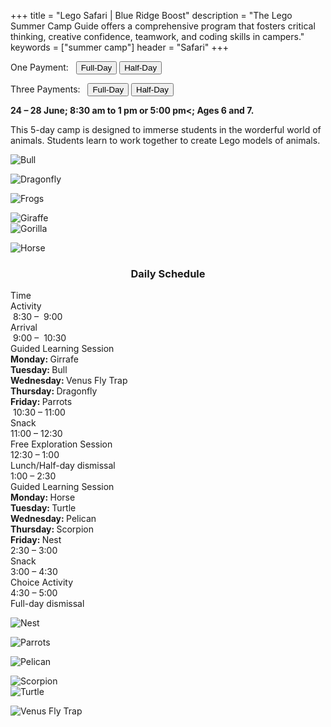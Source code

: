 +++
title = "Lego Safari | Blue Ridge Boost"
description = "The Lego Summer Camp Guide offers a comprehensive program that fosters critical thinking, creative confidence, teamwork, and coding skills in campers."
keywords = ["summer camp"]
header = "Safari"
+++

<p></p>

<div class="container">
    <div class="row pb-1">
        <div class="col-4">
            <p> One Payment: &nbsp;
                <a href="https://summer-24-ages-6-to-7-full-day.cheddarup.com"><button class="button-8s" role="button">Full-Day</button></a>  <a href="https://summer-24-ages-6-and-7-half-day.cheddarup.com"><button class="button-8s" role="button">Half-Day</button></a>
            </p>
            <p> Three Payments: &nbsp;
                <a href="https://summer-24-ages-6-and-7-full-day-3-payments.cheddarup.com"><button class="button-8s" role="button">Full-Day</button></a>  <a href="https://summer-24-ages-6-and-7-half-day-3-payments.cheddarup.com"><button class="button-8s" role="button">Half-Day</button></a> <br>
            </p>
        </div>
        <div class="col-8">
            <p><b>24 &ndash; 28 June; 8:30 am to 1 pm or 5:00 pm<; Ages 6 and 7.</b></p>
            <p>This 5-day camp is designed to immerse students in the worderful world of animals. Students learn to work together to create Lego models of animals.
            </p>
        </div>
    </div>
    <div class="row pb-1">
        <div class="col-3">
            <div class="v-stack p-2">
                <p></p>
                <div><img src="/images/camps/safari/bull.JPG" alt="Bull" class="img-fluid"> </div>
                <p></p>
                <div><img src="/images/camps/safari/dragonfly.JPG" alt="Dragonfly" class="img-fluid"> </div>
                <p></p>
                <div><img src="/images/camps/safari/frogs.JPG" alt="Frogs" class="img-fluid"> </div>
                <p></p>
                <div><img src="/images/camps/safari/giraffe.JPG" alt="Giraffe" class="img-fluid"> </div>
                <div><img src="/images/camps/safari/gorilla.JPG" alt="Gorilla" class="img-fluid"> </div>
                <p></p>
                <div><img src="/images/camps/safari/horse.JPG" alt="Horse" class="img-fluid"> </div>
            </div>
        </div>
        <div class="col-6">
            <div class="container p-0 m-0 b-0">
                <h3 align="center">Daily Schedule</h3>
                <div class="row py-1 table-header">
                    <div class="col-2 text-center">Time</div>	
                    <div class="col-10">Activity</div>
                </div>
                <div class="row py-1">
                    <div class="col-2 text-center">&nbsp;8:30 &ndash; &nbsp;9:00</div>
                    <div class="col-10">Arrival</div>
                </div>
                <div class="row py-1 table-dark-row">
                    <div class="col-2 text-center">&nbsp;9:00 &ndash; &nbsp;10:30	</div>
                    <div class="col-10 ">Guided Learning Session<br>
                        <b>Monday: </b> Girrafe <br>
                        <b>Tuesday: </b> Bull<br>
                        <b>Wednesday: </b> Venus Fly Trap<br>
                        <b>Thursday: </b> Dragonfly<br>
                        <b>Friday: </b> Parrots<br>
                    </div>
                </div>
                <div class="row py-1">
                    <div class="col-2 text-center">&nbsp;10:30 &ndash; 11:00 </div>
                    <div class="col-10">Snack</div>
                </div>
                <div class="row py-1 table-dark-row">
                    <div class="col-2 text-center">11:00 &ndash; 12:30</div>	
                    <div class="col-10">Free Exploration Session </div>
                </div>
                <div class="row py-1">
                    <div class="col-2 text-center">12:30 &ndash; 1:00</div>
                    <div class="col-10">Lunch/Half-day dismissal</div>
                </div>
                <div class="row py-1 table-dark-row">
                    <div class="col-2 text-center">1:00 &ndash; 2:30</div>	
                    <div class="col-10">Guided Learning Session<br>
                        <b>Monday: </b> Horse<br>
                        <b>Tuesday: </b>Turtle<br>
                        <b>Wednesday: </b>Pelican<br>
                        <b>Thursday: </b>Scorpion<br>
                        <b>Friday: </b> Nest<br>
                    </div>
                </div>
                <div class="row py-1">
                    <div class="col-2 text-center">2:30 &ndash; 3:00</div>	
                    <div class="col-10">Snack</div>
                </div>
                <div class="row py-1 table-dark-row">
                    <div class="col-2 text-center">3:00  &ndash;  4:30	</div>
                    <div class="col-10">Choice Activity</div>
                </div>
                <div class="row py-1">
                    <div class="col-2 text-center">4:30  &ndash;  5:00	</div>
                    <div class="col-10">Full-day dismissal</div>
                </div>
            </div>
        </div>
        <div class="col-3">
            <div class="v-stack p-2">
                <p></p>
                <div><img src="/images/camps/safari/nest.JPG" alt="Nest" class="img-fluid"> </div>
                <p></p>
                <div><img src="/images/camps/safari/parrots.JPG" alt="Parrots" class="img-fluid"> </div>
                <p></p>
                <div><img src="/images/camps/safari/pelican.JPG" alt="Pelican" class="img-fluid"> </div>
                <p></p>
                <div><img src="/images/camps/safari/scorpion.JPG" alt="Scorpion" class="img-fluid"> </div>
                <div><img src="/images/camps/safari/turtle.JPG" alt="Turtle" class="img-fluid"> </div>
                <p></p>
                <div><img src="/images/camps/safari/venus_fly_trap.JPG" alt="Venus Fly Trap" class="img-fluid"> </div>
            </div>
        </div>
        </div> <!-- inner container -->
    </div>
</div> <!-- outer container -->